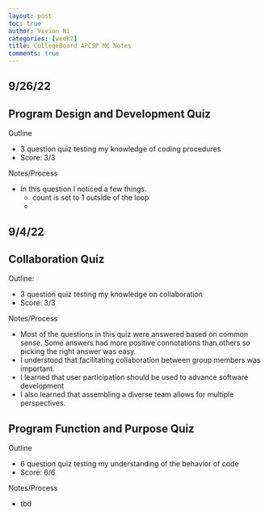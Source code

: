 ```yaml
---
layout: post
toc: true
author: Vivian Ni
categories: [week7]
title: CollegeBoard APCSP MC Notes
comments: true
---
```



## 9/26/22
## Program Design and Development Quiz
Outline
- 3 question quiz testing my knowledge of coding procedures
- Score: 3/3

Notes/Process
- In this question I noticed a few things. 
    - count is set to 1 outside of the loop
    - 

## 9/4/22
## Collaboration Quiz
Outline:
- 3 question quiz testing my knowledge on collaboration
- Score: 3/3

Notes/Process
- Most of the questions in this quiz were answered based on common sense. Some answers had more positive connotations than others so picking the right answer was easy.
- I understood that facilitating collaboration between group members was important.
- I learned that user participation should be used to advance software development
- I also learned that assembling a diverse team allows for multiple perspectives.

## Program Function and Purpose Quiz
Outline
- 6 question quiz testing my understanding of the behavior of code
- Score: 6/6

Notes/Process
- tbd

